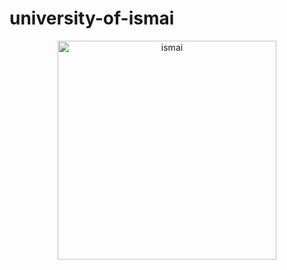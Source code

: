 # university-of-ismai
<p align="center">
  <img src="https://i.ibb.co/bKLYWDR/3.png" width="350" alt="ismai">
  
</p>
